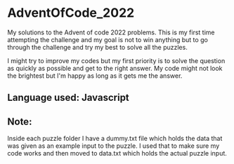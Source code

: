 # AdventOfCode_2022

My solutions to the Advent of code 2022 problems. This is my first time attempting the challenge and my goal is not to win anything but to go through the challenge and try my best to solve all the puzzles.

I might try to improve my codes but my first priority is to solve the question as quickly as possible and get to the right answer. My code might not look the brightest but I'm happy as long as it gets me the answer.

## Language used: Javascript

## Note:

Inside each puzzle folder I have a dummy.txt file which holds the data that was given as an example input to the puzzle. I used that to make sure my code works and then moved to data.txt which holds the actual puzzle input.
